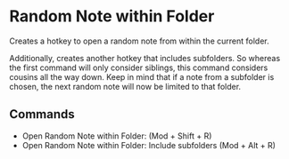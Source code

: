 # Random Note within Folder
Creates a hotkey to open a random note from within the current folder.

Additionally, creates another hotkey that includes subfolders. So whereas the first command will only consider siblings, this command considers cousins all the way down.
Keep in mind that if a note from a subfolder is chosen, the next random note will now be limited to that folder.

## Commands
- Open Random Note within Folder: (Mod + Shift + R)
- Open Random Note within Folder: Include subfolders (Mod + Alt + R)
